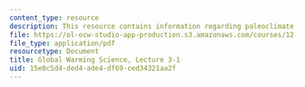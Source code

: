 ```yaml
---
content_type: resource
description: This resource contains information regarding paleoclimate 1.
file: https://ol-ocw-studio-app-production.s3.amazonaws.com/courses/12-340-global-warming-science-spring-2012/15e8c5d4ded4ade4df69ced34321aa2f_MIT12_340S12_lec3-1.pdf
file_type: application/pdf
resourcetype: Document
title: Global Warming Science, Lecture 3-1
uid: 15e8c5d4-ded4-ade4-df69-ced34321aa2f
---
```

